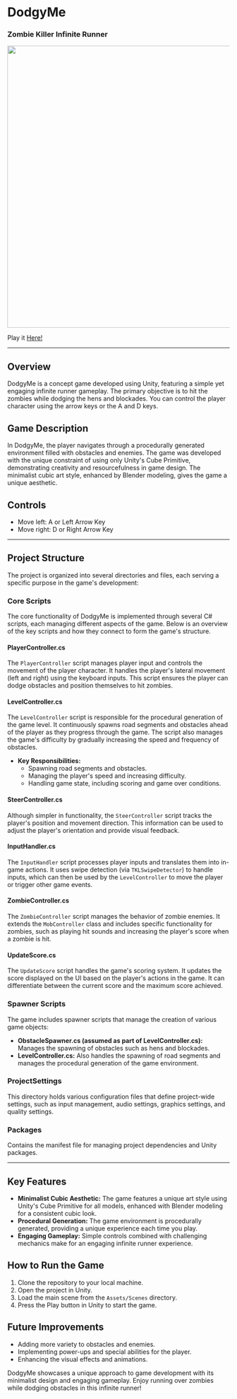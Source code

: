 # DodgyMe
### Zombie Killer Infinite Runner

<img src="https://github.com/Sposito/DodgyMe/assets/4186852/76ae6604-adc1-4379-8250-c60fd4e1ef0b" width="640">    

Play it [Here!](http://sposito.github.io/dodgyme/)

---
## Overview
DodgyMe is a concept game developed using Unity, featuring a simple yet engaging infinite runner gameplay. The primary objective is to hit the zombies while dodging the hens and blockades. You can control the player character using the arrow keys or the A and D keys.


## Game Description
In DodgyMe, the player navigates through a procedurally generated environment filled with obstacles and enemies. The game was developed with the unique constraint of using only Unity's Cube Primitive, demonstrating creativity and resourcefulness in game design. The minimalist cubic art style, enhanced by Blender modeling, gives the game a unique aesthetic.

## Controls
- Move left: A or Left Arrow Key
- Move right: D or Right Arrow Key

---
## Project Structure
The project is organized into several directories and files, each serving a specific purpose in the game's development:

### Core Scripts
The core functionality of DodgyMe is implemented through several C# scripts, each managing different aspects of the game. Below is an overview of the key scripts and how they connect to form the game's structure.

#### PlayerController.cs
The `PlayerController` script manages player input and controls the movement of the player character. It handles the player's lateral movement (left and right) using the keyboard inputs. This script ensures the player can dodge obstacles and position themselves to hit zombies.

#### LevelController.cs
The `LevelController` script is responsible for the procedural generation of the game level. It continuously spawns road segments and obstacles ahead of the player as they progress through the game. The script also manages the game's difficulty by gradually increasing the speed and frequency of obstacles.

- **Key Responsibilities:**
  - Spawning road segments and obstacles.
  - Managing the player's speed and increasing difficulty.
  - Handling game state, including scoring and game over conditions.

#### SteerController.cs
Although simpler in functionality, the `SteerController` script tracks the player's position and movement direction. This information can be used to adjust the player's orientation and provide visual feedback.

#### InputHandler.cs
The `InputHandler` script processes player inputs and translates them into in-game actions. It uses swipe detection (via `TKLSwipeDetector`) to handle inputs, which can then be used by the `LevelController` to move the player or trigger other game events.

#### ZombieController.cs
The `ZombieController` script manages the behavior of zombie enemies. It extends the `MobController` class and includes specific functionality for zombies, such as playing hit sounds and increasing the player's score when a zombie is hit.

#### UpdateScore.cs
The `UpdateScore` script handles the game's scoring system. It updates the score displayed on the UI based on the player's actions in the game. It can differentiate between the current score and the maximum score achieved.

### Spawner Scripts
The game includes spawner scripts that manage the creation of various game objects:

- **ObstacleSpawner.cs (assumed as part of LevelController.cs):** Manages the spawning of obstacles such as hens and blockades.
- **LevelController.cs:** Also handles the spawning of road segments and manages the procedural generation of the game environment.

### ProjectSettings
This directory holds various configuration files that define project-wide settings, such as input management, audio settings, graphics settings, and quality settings.

### Packages
Contains the manifest file for managing project dependencies and Unity packages.

---
## Key Features
- **Minimalist Cubic Aesthetic:** The game features a unique art style using Unity's Cube Primitive for all models, enhanced with Blender modeling for a consistent cubic look.
- **Procedural Generation:** The game environment is procedurally generated, providing a unique experience each time you play.
- **Engaging Gameplay:** Simple controls combined with challenging mechanics make for an engaging infinite runner experience.

## How to Run the Game
1. Clone the repository to your local machine.
2. Open the project in Unity.
3. Load the main scene from the `Assets/Scenes` directory.
4. Press the Play button in Unity to start the game.

## Future Improvements
- Adding more variety to obstacles and enemies.
- Implementing power-ups and special abilities for the player.
- Enhancing the visual effects and animations.

DodgyMe showcases a unique approach to game development with its minimalist design and engaging gameplay. Enjoy running over zombies while dodging obstacles in this infinite runner!

